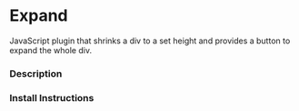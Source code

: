 # Expand
JavaScript plugin that shrinks a div to a set height and provides a button to expand the whole div.

### Description


### Install Instructions

